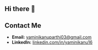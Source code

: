## Hi there 👋

<!--
**YaminiKanuparthi/YaminiKanuparthi** is a ✨ _special_ ✨ repository because its `README.md` (this file) appears on your GitHub profile.

Here are some ideas to get you started:

- 🔭 I’m currently working on ...
- 🌱 I’m currently learning ...
- 👯 I’m looking to collaborate on ...
- 🤔 I’m looking for help with ...
- 💬 Ask me about ....
- 📫 How to reach me: ...
- 😄 Pronouns: ...
- ⚡ Fun fact: ...
-->
## Contact Me
- **Email:** [yaminikanuparthi03@gmail.com](mailto:yaminikanuparthi03@gmail.com)
- **LinkedIn:** [linkedin.com/in/yaminikanu16](https://www.linkedin.com/in/yaminikanu16/)


